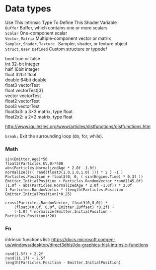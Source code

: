 # Data types  
Use This Intrinsic Type    To Define This Shader Variable   
`Buffer`    Buffer, which contains one or more scalars  
`Scalar`    One-component scalar  
`Vector`, `Matrix`    Multiple-component vector or matrix  
`Sampler`, `Shader`, `Texture `   Sampler, shader, or texture object  
`Struct`, `User Defined`    Custom structure or typedef  
 
bool true or false  
int 32-bit integer  
half 16bit integer  
float 32bit float  
double 64bit double  
float3 vectorTest  
float vectorTest[3]  
vector vectorTest  
float2 vectorTest    
bool3 vectorTest    
float3x3: a 3×3 matrix, type float  
float2x2: a 2×2 matrix, type float  



http://www.iquilezles.org/www/articles/distfunctions/distfunctions.htm



`break;` Exit the surrounding loop (do, for, while).

### Math
```hlsl
sin(Emitter.Age)*56
float3(Particles.UV,0)*400
abs(Particles.NormalizedAge * 2.0f -1.0f) 
normalize(((( rand(float3(1.0,1.0,1.0) ))) * 2 ) -1 )
Particles.Position + float3(0, 0, ( sin(Engine.Time) * 0.3f ))
Emitter.InitialPosition + Particles.RandomVector *rand(145.0f)
(1.0f - abs(Particles.NormalizedAge * 2.0f -1.0f)) * 2.0f
1-Particles.RandomVector * (length(Particles.Position - Emitter.InitialPosition)*0.25)

cross(Particles.RandomVector, float3(0,8,0)) * 
    (float3(0.0f, 0.0f, Emitter.ZOffset) *0.2f) + 
    (-1.0f * normalize(Emitter.InitialPosition - Particles.Position)*20)
```

### Fn
intrinsic functions list: 
https://docs.microsoft.com/en-us/windows/desktop/direct3dhlsl/dx-graphics-hlsl-intrinsic-functions
```hlsl
rand(1.5f) + 2.2f
rand(11.1f) + 2.5f
length(Particles.Position - Emitter.InitialPosition)

```


